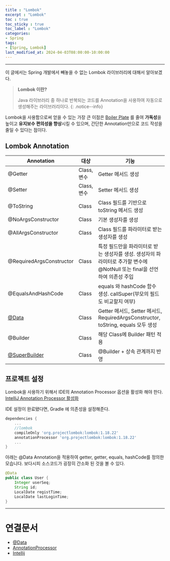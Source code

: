 ```yaml
---
title : "Lombok"
excerpt : "Lombok"
toc : true
toc_sticky : true
toc_label : "Lombok"
categories:
- Spring
tags:
- [Spring, Lombok]
last_modified_at: 2024-04-03T08:00:00-10:00:00
---
```

  
---
  
 이 글에서는 Spring 개발에서 빼놓을 수 없는 Lombok 라이브러리에 대해서 알아보겠다.

> **Lombok 이란?**  
>
> Java 라이브러리 중 하나로 반복되는 코드를 Annotation을 사용하여 자동으로 생성해주는 라이브러리이다. 
{: .notice--info}  

 Lombok을 사용함으로써 얻을 수 있는 가장 큰 이점은 [Boiler Plate](../../cleancode/cleancode-Boiler-Plate) 를 줄여 **가독성**을 높이고 **유지보수 편의성을 향상**시킬 수 있으며, 간단한 Annotation만으로 코드 작성을 줄일 수 있다는 점이다.
  
## Lombok Annotation

| Annotation               | 대상        | 기능                                                                          |
| ------------------------ | --------- | --------------------------------------------------------------------------- |
| @Getter                  | Class, 변수 | Getter 메서드 생성                                                               |
| @Setter                  | Class, 변수 | Setter 메서드 생성                                                               |
| @ToString                | Class     | Class 필드를 기반으로 toString 메서드 생성                                              |
| @NoArgsConstructor       | Class     | 기본 생성자를 생성                                                                  |
| @AllArgsConstructor      | Class     | Class 필드를 파라미터로 받는 생성자를 생성                                                  |
| @RequiredArgsConstructor | Class     | 특정 필드만을 파라미터로 받는 생성자를 생성. 생성자의 파라미터로 추가할 변수에 @NotNull 또는 final을 선언하여 의존성 주입 |
| @EqualsAndHashCode       | Class     | equals 와 hashCode 함수 생성. callSuper(부모의 필드도 비교할지 여부)                         |
| [@Data](../../annotation/annotation-@Data)                | Class     | Getter 메서드, Setter 메서드, RequiredArgsConstructor, toString, equals 모두 생성     |
| @Builder                 | Class     | 해당 Class에 Builder 패턴 적용                                                     |
| [@SuperBuilder](../../annotation/annotation-@SuperBuilder)        | Class     | @Builder + 상속 관계까지 반영                                                       |
  
## 프로젝트 설정
 Lombok을 사용하기 위해서 IDE의 Annotation Processor 옵션을 활성화 해야 한다. [IntelliJ Annotation Processor 활성화](../../ide/ide-Intellij#annotationprocessor)

 IDE 설정이 완료됐다면, Gradle 에 의존성을 설정해준다.
  
```groovy
dependencies {  
    ...
    //lombok  
    compileOnly 'org.projectlombok:lombok:1.18.22'  
    annotationProcessor 'org.projectlombok:lombok:1.18.22'  
	...
}
```

 아래는 @Data Annotation을 적용하여 getter, getter, equals, hashCode를 정의한 모습니다. 보다시피 소스코드가 굉장히 간소화 된 것을 볼 수 있다.
  
```java
@Data  
public class User {  
    Integer userSeq;  
    String id;  
    LocalDate registTime;  
    LocalDate lastLoginTime;  
}
```

---
  
# 연결문서
- [@Data](../../annotation/annotation-@Data)
- [AnnotationProcessor](../../spring/spring-AnnotationProcessor)
- [Intellij](../../ide/ide-Intellij#annotationprocessor)